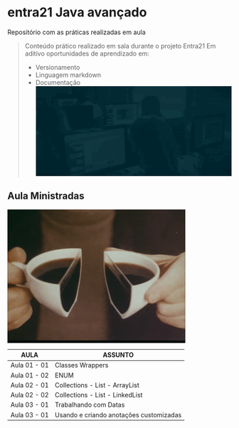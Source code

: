 # entra21 Java avançado
Repositório com as práticas realizadas em aula  

> Conteúdo prático realizado em sala durante o projeto Entra21
> Em aditivo oportunidades de aprendizado em:
> - Versionamento
> - Linguagem markdown
> - Documentação
![Gif Entra21](/entra21.gif)

## Aula Ministradas

<a href="#"><img align="center" src="./giphy.gif" width="400 " height="300" /></a>

| AULA | ASSUNTO |
|------|---------|
|Aula 01 - 01|Classes Wrappers
|Aula 01 - 02|ENUM  
|Aula 02 - 01|Collections - List - ArrayList  
|Aula 02 - 02|Collections - List - LinkedList  
|Aula 03 - 01|Trabalhando com Datas
|Aula 03 - 01|Usando e criando anotações customizadas
